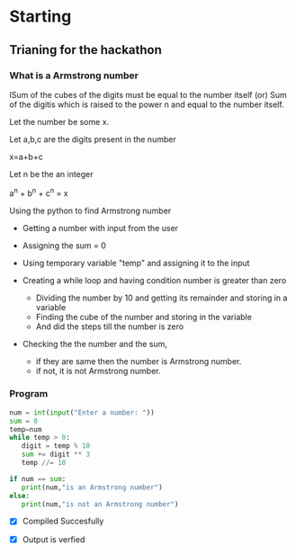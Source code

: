 # Starting 
## Trianing for the hackathon
### What is a Armstrong number
<p>ISum of the cubes of the digits must be equal to the number itself (or) Sum of the digitis which is raised to the power n and equal to the number itself.</p>
<p>Let the number be some x.</p>
<p>Let a,b,c are the digits present in the number</p>
<p>x=a+b+c</p>
<p>Let n be the an integer</p>
a<sup>n</sup> +  b<sup>n</sup> + c<sup>n</sup> = x
<p>Using the python to find Armstrong number</p>

* Getting a number with input from the user
* Assigning the sum = 0
* Using temporary variable "temp" and assigning it to the input

* Creating a while loop and having condition number is greater than zero
    * Dividing the number by 10 and getting its remainder and storing in a variable
    * Finding the cube of the number and storing in the variable
    * And did the steps till the number is zero
* Checking the the number and the sum,
    * if they are same then the number is Armstrong number.
    * if not, it is not Armstrong number.

### Program

```python
num = int(input("Enter a number: "))
sum = 0
temp=num
while temp > 0:
   digit = temp % 10
   sum += digit ** 3
   temp //= 10

if num == sum:
   print(num,"is an Armstrong number")
else:
   print(num,"is not an Armstrong number")
```
* [x] Compiled Succesfully
* [x] Output is verfied
 
